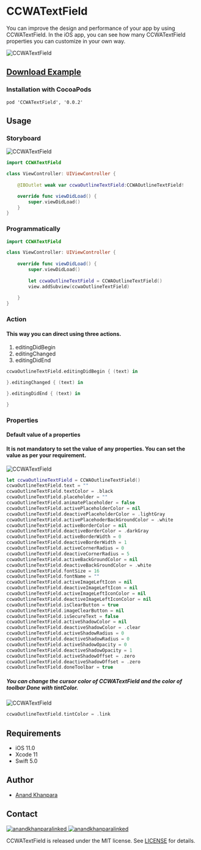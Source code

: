 # CCWATextField
You can improve the design and performance of your app by using CCWATextField. In the iOS app, you can see how many CCWATextField properties you can customize in your own way. 

![CCWATextField](https://user-images.githubusercontent.com/52282676/89509432-ef951500-d7ec-11ea-9fe1-a7ec5a2b21b6.gif)


## [Download Example](https://github.com/AnandKhanpara/CCWATextField/files/5033717/CCWATextFieldExample.zip)

### Installation with CocoaPods

```
pod 'CCWATextField', '0.0.2'
```

## Usage

### Storyboard


![CCWATextField](https://user-images.githubusercontent.com/52282676/89497410-ed758b00-d7d9-11ea-9460-cdf4574aa537.png)

```swift
import CCWATextField

class ViewController: UIViewController {
    
    @IBOutlet weak var ccwaOutlineTextField:CCWAOutlineTextField!

    override func viewDidLoad() {
        super.viewDidLoad()
    }
}

```

### Programmatically

```swift
import CCWATextField

class ViewController: UIViewController {
    
    override func viewDidLoad() {
        super.viewDidLoad()
        
        let ccwaOutlineTextField = CCWAOutlineTextField()
        view.addSubview(ccwaOutlineTextField)
        
    }
}

```

### Action 

#### This way you can direct using three actions.

1. editingDidBegin
2. editingChanged
3. editingDidEnd

```swift 
ccwaOutlineTextField.editingDidBegin { (text) in

}.editingChanged { (text) in

}.editingDidEnd { (text) in

}
```

### Properties

#### Default value of a properties

#### It is not mandatory to set the value of any properties. You can set the value as per your requirement.

![CCWATextField](https://user-images.githubusercontent.com/52282676/89496090-51e31b00-d7d7-11ea-80e0-fb9f9d33e71e.png)

``` swift
let ccwaOutlineTextField = CCWAOutlineTextField()
ccwaOutlineTextField.text = ""
ccwaOutlineTextField.textColor = .black
ccwaOutlineTextField.placeholder = ""
ccwaOutlineTextField.animatePlaceholder = false
ccwaOutlineTextField.activePlaceholderColor = nil
ccwaOutlineTextField.deactivePlaceholderColor = .lightGray
ccwaOutlineTextField.activePlacehoderBackGroundColor = .white
ccwaOutlineTextField.activeBorderColor = nil
ccwaOutlineTextField.deactiveBorderColor = .darkGray
ccwaOutlineTextField.activeBorderWidth = 0
ccwaOutlineTextField.deactiveBorderWidth = 1
ccwaOutlineTextField.activeCornerRadius = 0
ccwaOutlineTextField.deactiveCornerRadius = 5
ccwaOutlineTextField.activeBackGroundColor = nil
ccwaOutlineTextField.deactiveBackGroundColor = .white
ccwaOutlineTextField.fontSize = 16
ccwaOutlineTextField.fontName = ""
ccwaOutlineTextField.activeImageLeftIcon = nil
ccwaOutlineTextField.deactiveImageLeftIcon = nil
ccwaOutlineTextField.activeImageLeftIconColor = nil
ccwaOutlineTextField.deactiveImageLeftIconColor = nil
ccwaOutlineTextField.isClearButton = true
ccwaOutlineTextField.imageClearButton = nil
ccwaOutlineTextField.isSecureText = false
ccwaOutlineTextField.activeShadowColor = nil
ccwaOutlineTextField.deactiveShadowColor = .clear
ccwaOutlineTextField.activeShadowRadius = 0
ccwaOutlineTextField.deactiveShadowRadius = 0
ccwaOutlineTextField.activeShadowOpacity = 0
ccwaOutlineTextField.deactiveShadowOpacity = 1
ccwaOutlineTextField.activeShadowOffset = .zero
ccwaOutlineTextField.deactiveShadowOffset = .zero
ccwaOutlineTextField.doneToolbar = true

```
##### You can change the cursor color of CCWATextField and the color of toolbar Done with tintColor.

![CCWATextField](https://user-images.githubusercontent.com/52282676/89501731-7a701280-d7e1-11ea-80a2-3ea57a7815eb.png)

```swift
ccwaOutlineTextField.tintColor = .link

```

## Requirements

- iOS 11.0
- Xcode 11
- Swift 5.0


## Author

* [Anand Khanpara](https://www.linkedin.com/in/anand-khanpara-212a96125)

## Contact
[![anandkhanparalinked](https://user-images.githubusercontent.com/52282676/89515544-e60fab00-d7f4-11ea-8872-c9414658a8d1.png)
](https://www.linkedin.com/in/anand-khanpara-212a96125) [![anandkhanparalinked](https://user-images.githubusercontent.com/52282676/89516338-f1afa180-d7f5-11ea-9e33-6954f7c60076.png)
](https://www.youtube.com/channel/UCuONhSZPQNmitGaOVZ7kQmg/videos?view=0&sort=da&flow=grid) 



CCWATextField is released under the MIT license. See [LICENSE](https://github.com/AnandKhanpara/CCWATextField/blob/master/LICENSE) for details.

